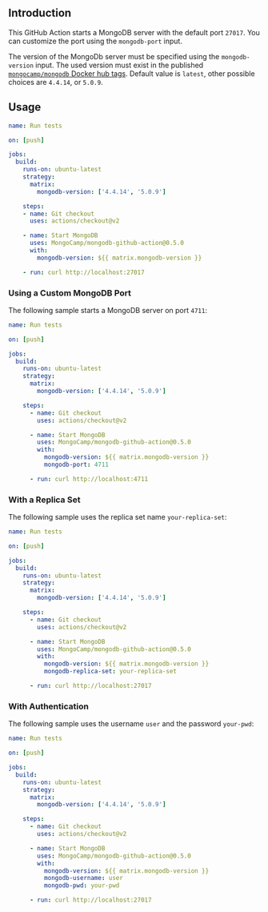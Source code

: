 ## Introduction
This GitHub Action starts a MongoDB server with the default port `27017`. You can customize the port using the `mongodb-port` input.

The version of the MongoDb server must be specified using the `mongodb-version` input. The used version must exist in the published [`mongocamp/mongodb` Docker hub tags](https://hub.docker.com/r/mongocamp/mongodb/tags). Default value is `latest`, other possible choices are `4.4.14`, or `5.0.9`.

## Usage
```yaml
name: Run tests

on: [push]

jobs:
  build:
    runs-on: ubuntu-latest
    strategy:
      matrix:
        mongodb-version: ['4.4.14', '5.0.9']

    steps:
    - name: Git checkout
      uses: actions/checkout@v2

    - name: Start MongoDB
      uses: MongoCamp/mongodb-github-action@0.5.0
      with:
        mongodb-version: ${{ matrix.mongodb-version }}

    - run: curl http://localhost:27017
```


### Using a Custom MongoDB Port
The following sample starts a MongoDB server on port `4711`:

```yaml
name: Run tests

on: [push]

jobs:
  build:
    runs-on: ubuntu-latest
    strategy:
      matrix:
        mongodb-version: ['4.4.14', '5.0.9']

    steps:
      - name: Git checkout
        uses: actions/checkout@v2

      - name: Start MongoDB
        uses: MongoCamp/mongodb-github-action@0.5.0
        with:
          mongodb-version: ${{ matrix.mongodb-version }}
          mongodb-port: 4711

      - run: curl http://localhost:4711
```


### With a Replica Set
The following sample uses the replica set name `your-replica-set`:

```yaml
name: Run tests

on: [push]

jobs:
  build:
    runs-on: ubuntu-latest
    strategy:
      matrix:
        mongodb-version: ['4.4.14', '5.0.9']

    steps:
      - name: Git checkout
        uses: actions/checkout@v2

      - name: Start MongoDB
        uses: MongoCamp/mongodb-github-action@0.5.0
        with:
          mongodb-version: ${{ matrix.mongodb-version }}
          mongodb-replica-set: your-replica-set

      - run: curl http://localhost:27017
```


### With Authentication
The following sample uses the username `user` and the password `your-pwd`:


```yaml
name: Run tests

on: [push]

jobs:
  build:
    runs-on: ubuntu-latest
    strategy:
      matrix:
        mongodb-version: ['4.4.14', '5.0.9']

    steps:
      - name: Git checkout
        uses: actions/checkout@v2

      - name: Start MongoDB
        uses: MongoCamp/mongodb-github-action@0.5.0
        with:
          mongodb-version: ${{ matrix.mongodb-version }}
          mongodb-username: user
          mongodb-pwd: your-pwd

      - run: curl http://localhost:27017
```
